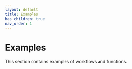 ```yaml
---
layout: default
title: Examples
has_children: true
nav_order: 1
---
```


# Examples

This section contains examples of workflows and functions.
